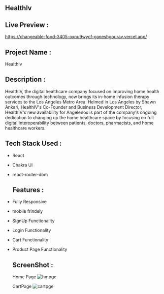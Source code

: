 ## HealthIv
## Live Preview :
https://changeable-food-3405-oxnu9wycf-ganeshgourav.vercel.app/
## Project Name : 
HealthIv
## Description : 
HealthIV, the digital healthcare company focused on improving home health outcomes through technology, now brings its in-home infusion therapy services to the Los Angeles Metro Area. Helmed in Los Angeles by Shawn Ankari, HealthIV's Co-Founder and Business Development Director, HealthIV's new availability for Angelenos is part of the company's ongoing dedication to changing up the home healthcare space by focusing on full digital interoperability between patients, doctors, pharmacists, and home healthcare workers.

## Tech Stack Used :
- React
- Chakra UI
- react-router-dom

  ## Features :
- Fully Responsive
- mobile frindely
- SignUp Functionality
- Login Functionality
- Cart Functionality
- Product Page Functionality


  ## ScreenShot :

  Home Page
  ![hmpge](https://github.com/GaneshGourav/changeable-food-3405/assets/119353884/c2a36a50-b723-47f5-ad3e-895a1961756b)

   CartPage
![cartpge](https://github.com/GaneshGourav/changeable-food-3405/assets/119353884/5c1fc660-9e4b-4f9a-b53c-ca5a597ce9d5)
